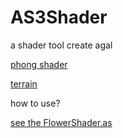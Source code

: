AS3Shader
===========

a shader tool create agal

<a href='http://matrix3d.github.io/as3/2014/09/29/flashshader/'>phong shader</a>

<a href='http://matrix3d.github.io/as3/2014/10/20/terrain/'>terrain</a>

how to use?

<a href='https://github.com/matrix3d/FlashShader/blob/master/example/src/gl3d/shaders/posts/FlowerShader.as'>see the FlowerShader.as</a>